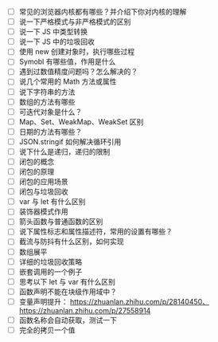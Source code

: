 
- [ ] 常见的浏览器内核都有哪些？并介绍下你对内核的理解
- [ ] 说一下严格模式与非严格模式的区别
- [ ] 说一下 JS 中类型转换
- [ ] 说一下 JS 中的垃圾回收
- [ ] 使用 new 创建对象时，执行哪些过程
- [ ] Symobl 有哪些值，作用是什么
- [ ] 遇到过数值精度问题吗？怎么解决的？
- [ ] 说几个常用的 Math 方法或属性
- [ ] 说下字符串的方法
- [ ] 数组的方法有哪些
- [ ] 可迭代对象是什么？
- [ ] Map、Set、WeakMap、WeakSet 区别
- [ ] 日期的方法有哪些？
- [ ] JSON.stringif 如何解决循环引用
- [ ] 说下什么是递归，递归的限制
- [ ] 闭包的概念
- [ ] 闭包的原理
- [ ] 闭包的应用场景
- [ ] 闭包与垃圾回收
- [ ] var 与 let 有什么区别
- [ ] 装饰器模式作用
- [ ] 箭头函数与普通函数的区别
- [ ] 说下属性标志和属性描述符，常用的设置有哪些？
- [ ] 截流与防抖有什么区别，如何实现
- [ ] 数组展平
- [ ] 详细的垃圾回收策略
- [ ] 嵌套调用的一个例子
- [ ] 思考以下 let 与 var 有什么区别
- [ ] 函数声明不能在块级作用域中？
- [ ] 变量声明提升： https://zhuanlan.zhihu.com/p/28140450、https://zhuanlan.zhihu.com/p/27558914
- [ ] 函数名称会自动获取，测试一下
- [ ] 完全的拷贝一个值